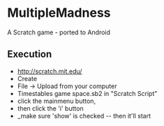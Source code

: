 # MultipleMadness
A Scratch game - ported to Android

## Execution
* http://scratch.mit.edu/
* Create
* File -> Upload from your computer
* Timestables game space.sb2 in "Scratch Script"
* click the mainmenu button,
* then click the 'i' button
* _make sure 'show' is checked -- then it'll start